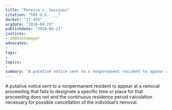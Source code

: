 ```yaml
---
title: "Pereira v. Sessions"
citation: "585 U.S. ___"
docket: "17-459"
argdate: "2018-04-23"
publishdate: "2018-06-21"
justices:
- 2009sotomayor
advocates:
- 
tags:
- 
topics:
- 
summary: "A putative notice sent to a nonpermanent resident to appear at a removal proceeding that fails to designate a specific time or place for that proceeding does not end the continuous residence period calculation necessary for possible cancellation of the individual’s removal."
---
```

A putative notice sent to a nonpermanent resident to appear at a removal proceeding that fails to designate a specific time or place for that proceeding does not end the continuous residence period calculation necessary for possible cancellation of the individual’s removal.

